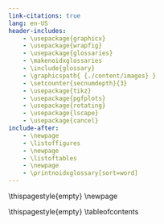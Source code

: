 ```yaml
---
link-citations: true
lang: en-US
header-includes:
    - \usepackage{graphicx}
    - \usepackage{wrapfig}
    - \usepackage{glossaries}
    - \makenoidxglossaries
    - \include{glossary}
    - \graphicspath{ {./content/images} }
    - \setcounter{secnumdepth}{3}
    - \usepackage{tikz}
    - \usepackage{pgfplots}
    - \usepackage{rotating}
    - \usepackage{lscape}
    - \usepackage{cancel}
include-after:
    - \newpage
    - \listoffigures
    - \newpage
    - \listoftables
    - \newpage
    - \printnoidxglossary[sort=word]
---
```



\thispagestyle{empty}
\newpage

\thispagestyle{empty}
\tableofcontents

<!-- TODO: Update all the Figure statements -->
